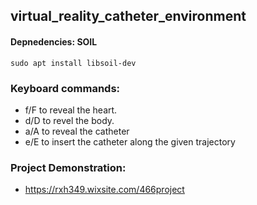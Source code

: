 ## virtual_reality_catheter_environment

#### Depnedencies: SOIL
`sudo apt install libsoil-dev`

### Keyboard commands:
- f/F to reveal the heart. 
- d/D to revel the body.
- a/A to reveal the catheter
- e/E to insert the catheter along the given trajectory

### Project Demonstration:

- https://rxh349.wixsite.com/466project
